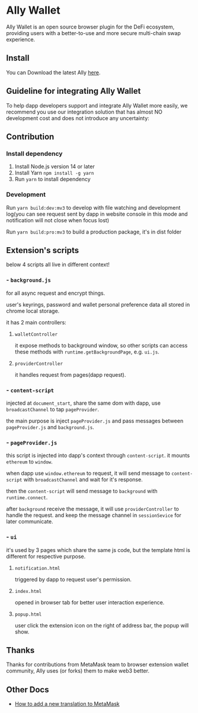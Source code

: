 # Ally Wallet

Ally Wallet is an open source browser plugin for the DeFi ecosystem, providing users with a better-to-use and more secure multi-chain swap experience.

## Install

You can Download the latest Ally [here](https://chromewebstore.google.com/detail/ally/bjcgekiipppbengaihgipdokkckkeoom).

## Guideline for integrating Ally Wallet

To help dapp developers support and integrate Ally Wallet more easily, we recommend you use our integration solution that has almost NO development cost and does not introduce any uncertainty:

## Contribution

### Install dependency

1. Install Node.js version 14 or later
2. Install Yarn `npm install -g yarn`
3. Run `yarn` to install dependency

### Development

Run `yarn build:dev:mv3` to develop with file watching and development log(you can see request sent by dapp in website console in this mode and notification will not close when focus lost)

Run `yarn build:pro:mv3` to build a production package, it's in dist folder

## Extension's scripts

below 4 scripts all live in different context!

### **- `background.js`**

for all async request and encrypt things.

user's keyrings, password and wallet personal preference data all stored in chrome local storage.

it has 2 main controllers:

1. `walletController`

   it expose methods to background window, so other scripts can access these methods with `runtime.getBackgroundPage`, e.g. `ui.js`.

2. `providerController`

   it handles request from pages(dapp request).

### **- `content-script`**

injected at `document_start`, share the same dom with dapp, use `broadcastChannel` to tap `pageProvider`.

the main purpose is inject `pageProvider.js` and pass messages between `pageProvider.js` and `background.js`.

### **- `pageProvider.js`**

this script is injected into dapp's context through `content-script`. it mounts `ethereum` to `window`.

when dapp use `window.ethereum` to request, it will send message to `content-script` with `broadcastChannel` and wait for it's response.

then the `content-script` will send message to `background` with `runtime.connect`.

after `background` receive the message, it will use `providerController` to handle the request. and keep the message channel in `sessionSevice` for later communicate.

### **- `ui`**

it's used by 3 pages which share the same js code, but the template html is different for respective purpose.

1. `notification.html`

   triggered by dapp to request user's permission.

2. `index.html`

   opened in browser tab for better user interaction experience.

3. `popup.html`

   user click the extension icon on the right of address bar, the popup will show.

## Thanks

Thanks for contributions from MetaMask team to browser extension wallet community, Ally uses (or forks) them to make web3 better.

## Other Docs
- [How to add a new translation to MetaMask](https://github.com/RabbyHub/Rabby/blob/develop/docs/translation.md)
